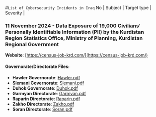 #`List of Cybersecurity Incidents in Iraq`
No | Subject | Target type | Severity | 

### 11 November 2024 - Data Exposure of 19,000 Civilians' Personally Identifiable Information (PII) by the Kurdistan Region Statistics Office, Ministry of Planning, Kurdistan Regional Government

**Website**: [https://census-job-krd.com/](https://census-job-krd.com/)

#### Governorate/Directorate Files:
- **Hawler Governorate**: [Hawler.pdf](https://census-job-krd.com/files/Hawler.pdf)
- **Slemani Governorate**: [Slemani.pdf](https://census-job-krd.com/files/Slemani.pdf)
- **Duhok Governorate**: [Duhok.pdf](https://census-job-krd.com/files/Duhok.pdf)
- **Garmyan Directorate**: [Garmyan.pdf](https://census-job-krd.com/files/Garmyan.pdf)
- **Raparin Directorate**: [Raparin.pdf](https://census-job-krd.com/files/Raparin.pdf)
- **Zakho Directorate**: [Zakho.pdf](https://census-job-krd.com/files/Zakho.pdf)
- **Soran Directorate**: [Soran.pdf](https://census-job-krd.com/files/Soran.pdf)
